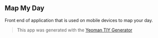 ## Map My Day

Front end of application that is used on mobile devices to map your day.



> This app was generated with the [Yeoman TIY Generator](https://github.com/twhitacre/generator-tiy-webapp)
